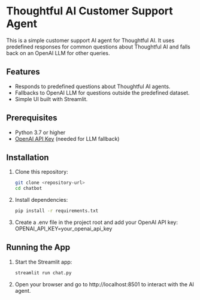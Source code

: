# Thoughtful AI Customer Support Agent

This is a simple customer support AI agent for Thoughtful AI. It uses predefined responses for common questions about Thoughtful AI and falls back on an OpenAI LLM for other queries.

## Features
- Responds to predefined questions about Thoughtful AI agents.
- Fallbacks to OpenAI LLM for questions outside the predefined dataset.
- Simple UI built with Streamlit.

## Prerequisites

- Python 3.7 or higher
- [OpenAI API Key](https://platform.openai.com/signup) (needed for LLM fallback)

## Installation

1. Clone this repository:
   ```bash
   git clone <repository-url>
   cd chatbot

2. Install dependencies:
   ```bash
   pip install -r requirements.txt

4. Create a .env file in the project root and add your OpenAI API key:
   OPENAI_API_KEY=your_openai_api_key
## Running the App

1. Start the Streamlit app:
   ```bash
   streamlit run chat.py
2. Open your browser and go to http://localhost:8501 to interact with the AI agent.
